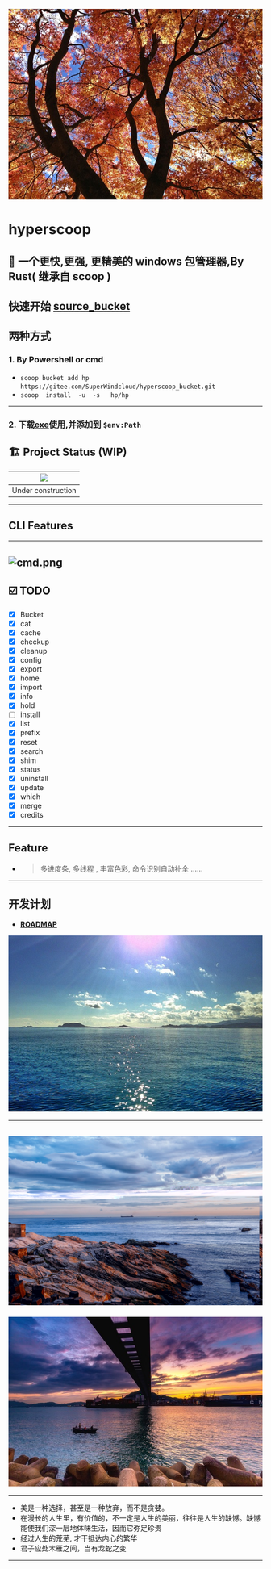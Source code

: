 ![img ](./img/sky3.jpg)


# hyperscoop 

## 🐼 一个更快,更强, 更精美的  windows 包管理器,By Rust( 继承自 scoop )

## 快速开始 [source_bucket]( https://gitee.com/SuperWindcloud/hyperscoop_bucket.git)
## 两种方式 
###  1.  By Powershell or cmd 
-  `scoop bucket add hp https://gitee.com/SuperWindcloud/hyperscoop_bucket.git` 
-  `scoop  install  -u  -s   hp/hp`    
--- 
###   2.  下载[exe](https://gitee.com/SuperWindcloud/hyperscoop/releases)使用,并添加到 `$env:Path`
 
## 🏗 Project Status   (WIP) 

|![](https://i.giphy.com/media/CwfC5Pv6Rtp66h4coK/giphy.gif) |
|:--:|
| Under construction |
---

## CLI Features
--- 

[//]: # ( ![pinpix.png]&#40;https://imgfans.com/_oONbC&#41;)
![cmd.png](https://imgfans.com/_s0giY)
--- 
## ☑️ TODO
- [x] Bucket
- [x]  cat 
- [x] cache 
- [x]  checkup 
- [x]  cleanup  
- [x]  config 
- [x]  export  
- [x]  home 
- [x]  import 
- [x]  info 
- [x]  hold 
- [ ] install 
- [x] list 
- [x] prefix 
- [x] reset 
- [x] search 
- [x] shim
- [x] status  
- [x] uninstall  
- [x] update  
- [x] which 
- [x] merge 
- [x] credits
--- 
 ## Feature 
- >   多进度条, 多线程  , 丰富色彩, 命令识别自动补全 ...... 

--- 
## 开发计划

- **[ROADMAP](./roadmap.md)** 


![img ](./img/sea.jpg)

--- 


![img ](./img/sky1.jpg)
--- 


![img ](./img/sky2.jpg)

--- 
- 美是一种选择，甚至是一种放弃，而不是贪婪。
- 在漫长的人生里，有价值的，不一定是人生的美丽，往往是人生的缺憾。缺憾能使我们深一层地体味生活，因而它弥足珍贵
- 经过人生的荒芜, 才干抵达内心的繁华 
- 君子应处木雁之间，当有龙蛇之变 
--- 


